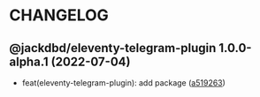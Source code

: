 # CHANGELOG

## @jackdbd/eleventy-telegram-plugin 1.0.0-alpha.1 (2022-07-04)

* feat(eleventy-telegram-plugin): add package ([a519263](https://github.com/jackdbd/undici/commit/a519263))
